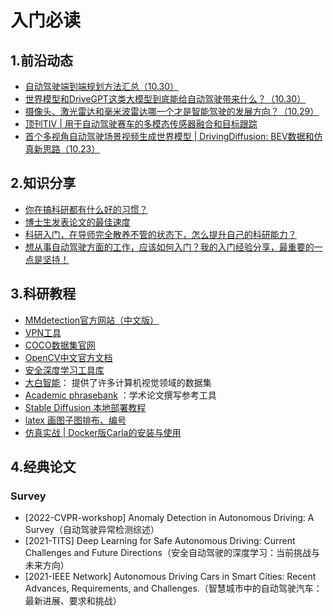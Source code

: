 # 入门必读



## 1.前沿动态

- [自动驾驶端到端规划方法汇总（10.30）](https://mp.weixin.qq.com/s/ZJtMU3zGciot1g5BoCe9Ow)
- [世界模型和DriveGPT这类大模型到底能给自动驾驶带来什么？（10.30）](https://mp.weixin.qq.com/s/jJkwrf_-1mjO4yGjbJXb3Q)
- [摄像头、激光雷达和毫米波雷达哪一个才是智能驾驶的发展方向？（10.29）](https://mp.weixin.qq.com/s/4yDO3hgABxekXrg-0X5sAQ)
- [顶刊TIV | 用于自动驾驶赛车的多模态传感器融合和目标跟踪](https://mp.weixin.qq.com/s/v4Mmghz-g5iKSQ4S4oSM_A)
- [首个多视角自动驾驶场景视频生成世界模型 | DrivingDiffusion: BEV数据和仿真新思路（10.23）](https://mp.weixin.qq.com/s/OUunfvirlpUS3zvibj9YDw)



## 2.知识分享

- [你在搞科研都有什么好的习惯？](https://mp.weixin.qq.com/s/MVnr8sV0i2qXjSGT2xmJ2w)
- [博士生发表论文的最佳速度](https://blog.sina.com.cn/s/blog_4b2b16c90102zppf.html) 
- [科研入门，在导师完全散养不管的状态下，怎么提升自己的科研能力？](https://www.zhihu.com/question/385466539/answer/2268892163)
- [想从事自动驾驶方面的工作，应该如何入门？我的入门经验分享，最重要的一点是坚持！](https://mp.weixin.qq.com/s/_8fCZMvmpIB92pBF59xrgg)



## 3.科研教程

- [MMdetection官方网站（中文版）](https://mmdetection.readthedocs.io/zh_CN/latest/overview.html)
- [VPN工具](https://v1.fastlink-aff02.com/user)
- [COCO数据集官网](https://cocodataset.org/#home)
- [OpenCV中文官方文档](https://www.woshicver.com/)
- [安全深度学习工具库](https://sdle2018.github.io/SDLE/V1.1/en/Repository.html)
- [大白智能](https://www.jiangdabai.com/)： 提供了许多计算机视觉领域的数据集
- [Academic phrasebank](https://www.phrasebank.manchester.ac.uk/introducing-work/) ：学术论文撰写参考工具
- [Stable Diffusion 本地部署教程](https://www.bilibili.com/read/cv18292916/)
- [latex 画图子图排布、编号](https://zhuanlan.zhihu.com/p/414859221)
- [仿真实战 | Docker版Carla的安装与使用](https://mp.weixin.qq.com/s/ygYaVGlgEiOu_s4LfmZnow)



## 4.经典论文

### Survey

- [2022-CVPR-workshop] Anomaly Detection in Autonomous Driving: A Survey（自动驾驶异常检测综述）
- [2021-TITS] Deep Learning for Safe Autonomous Driving: Current Challenges and Future Directions（安全自动驾驶的深度学习：当前挑战与未来方向）
- [2021-IEEE Network] Autonomous Driving Cars in Smart Cities: Recent Advances, Requirements, and Challenges.（智慧城市中的自动驾驶汽车：最新进展、要求和挑战）